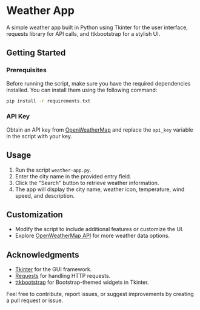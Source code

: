 
# Weather App

A simple weather app built in Python using Tkinter for the user interface, requests library for API calls, and ttkbootstrap for a stylish UI.

## Getting Started

### Prerequisites

Before running the script, make sure you have the required dependencies installed. You can install them using the following command:

```bash
pip install -r requirements.txt
```

### API Key

Obtain an API key from [OpenWeatherMap](https://openweathermap.org/api) and replace the `api_key` variable in the script with your key.

## Usage

1. Run the script `weather-app.py`.
2. Enter the city name in the provided entry field.
3. Click the "Search" button to retrieve weather information.
4. The app will display the city name, weather icon, temperature, wind speed, and description.

## Customization

- Modify the script to include additional features or customize the UI.
- Explore [OpenWeatherMap API](https://openweathermap.org/api) for more weather data options.

## Acknowledgments

- [Tkinter](https://docs.python.org/3/library/tkinter.html) for the GUI framework.
- [Requests](https://docs.python-requests.org/en/latest/) for handling HTTP requests.
- [ttkbootstrap](https://ttkbootstrap.readthedocs.io/) for Bootstrap-themed widgets in Tkinter.

Feel free to contribute, report issues, or suggest improvements by creating a pull request or issue.

